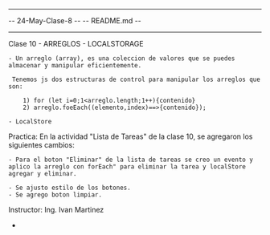 -- -------------------------------------------- --
-- 24-May-Clase-8                              --
-- README.md                                    --
-- -------------------------------------------- --


Clase 10 - ARREGLOS - LOCALSTORAGE

	- Un arreglo (array), es una coleccion de valores que se puedes almacenar y manipular eficientemente.
	
	 Tenemos js dos estructuras de control para manipular los arreglos que son: 

		1) for (let i=0;1<arreglo.length;1++){contenido}
		2) arreglo.foeEach((elemento,index)==>{contenido});

	- LocalStore




Practica: En la actividad "Lista de Tareas" de la clase 10, se agregaron los siguientes cambios:

	- Para el boton "Eliminar" de la lista de tareas se creo un evento y aplico la arreglo con forEach" para eliminar la tarea y localStore agregar y eliminar.

	- Se ajusto estilo de los botones.
	- Se agrego boton limpiar.
	

 
 Instructor: Ing. Ivan Martinez




- 

